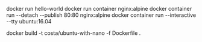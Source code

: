 docker run hello-world
docker run container nginx:alpine
docker container run --detach --publish 80:80 nginx:alpine
docker container run --interactive --tty ubuntu:16.04

docker build -t costa/ubuntu-with-nano -f Dockerfile .